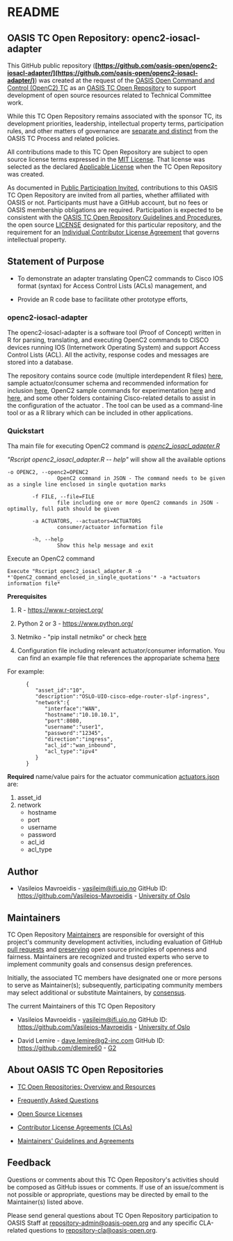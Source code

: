 # README

## OASIS TC Open Repository: openc2-iosacl-adapter

This GitHub public repository (**[https://github.com/oasis-open/openc2-iosacl-adapter/](https://github.com/oasis-open/openc2-iosacl-adapter/)**) was created at the request of the [OASIS Open Command and Control (OpenC2) TC](https://www.oasis-open.org/committees/openc2/) as an [OASIS TC Open Repository](https://www.oasis-open.org/resources/open-repositories/) to support development of open source resources related to Technical Committee work.

While this TC Open Repository remains associated with the sponsor TC, its development priorities, leadership, intellectual property terms, participation rules, and other matters of governance are [separate and distinct](https://github.com/oasis-open/openc2-iosacl-adapter/blob/master/CONTRIBUTING.md#governance-distinct-from-oasis-tc-process) from the OASIS TC Process and related policies.

All contributions made to this TC Open Repository are subject to open source license terms expressed in the [MIT License](https://www.oasis-open.org/sites/www.oasis-open.org/files/MIT-License.txt). That license was selected as the declared [Applicable License](https://www.oasis-open.org/resources/open-repositories/licenses) when the TC Open Repository was created.

As documented in [Public Participation Invited](https://github.com/oasis-open/openc2-iosacl-adapter/blob/master/CONTRIBUTING.md#public-participation-invited), contributions to this OASIS TC Open Repository are invited from all parties, whether affiliated with OASIS or not. Participants must have a GitHub account, but no fees or OASIS membership obligations are required.  Participation is expected to be consistent with the [OASIS TC Open Repository Guidelines and Procedures](https://www.oasis-open.org/policies-guidelines/open-repositories), the open source [LICENSE](https://github.com/oasis-open/openc2-iosacl-adapter/blob/master/LICENSE.md) designated for this particular repository, and the requirement for an [Individual Contributor License Agreement](https://www.oasis-open.org/resources/open-repositories/cla/individual-cla) that governs intellectual property.

## Statement of Purpose

- To demonstrate an adapter translating OpenC2 commands to Cisco IOS format (syntax) for Access Control Lists (ACLs) management, and

- Provide an R code base to facilitate other prototype efforts,

### openc2-iosacl-adapter

The openc2-iosacl-adapter is a software tool (Proof of Concept) written in R for parsing, translating, and executing OpenC2 commands to CISCO devices running IOS (Internetwork Operating System) and support Access Control Lists (ACL). All the activity, response codes and messages are stored into a database.

The repository contains source code (multiple interdependent R files) [here](https://github.com/oasis-open/openc2-iosacl-adapter/tree/master/code), sample actuator/consumer schema and recommended information for inclusion [here](https://github.com/oasis-open/openc2-iosacl-adapter/tree/master/sample-actuator-information-file), OpenC2 sample commands for experimentation [here](https://github.com/oasis-open/openc2-iosacl-adapter/tree/master/sample-openc2-slpf-commands) and [here](https://github.com/oasis-open/openc2-iosacl-adapter/tree/master/sample-openc2-slpf-commands-for-terminal-use), and some other folders containing Cisco-related details to assist in the configuration of the actuator . The tool can be used as a command-line tool or as a R library which can be included in other applications.

### Quickstart

Tha main file for executing OpenC2 command is [*openc2_iosacl_adapter.R*](https://github.com/oasis-open/openc2-iosacl-adapter/tree/master/code)

*"Rscript openc2_iosacl_adapter.R -- help"* will show all the available options

```
-o OPENC2, --openc2=OPENC2
                OpenC2 command in JSON - The command needs to be given as a single line enclosed in single quotation marks

        -f FILE, --file=FILE
                file including one or more OpenC2 commands in JSON - optimally, full path should be given

        -a ACTUATORS, --actuators=ACTUATORS
                consumer/actuator information file

        -h, --help
                Show this help message and exit
```


Execute an OpenC2 command
```
Execute "Rscript openc2_iosacl_adapter.R -o *'OpenC2_command_enclosed_in_single_quotations'* -a *actuators information file*
```
**Prerequisites**
1. R - https://www.r-project.org/

2. Python 2 or 3 - https://www.python.org/

3. Netmiko - "pip install netmiko" or check [here](https://pypi.org/project/netmiko/)

3. Configuration file including relevant actuator/consumer information. You can find an example file that references the appropariate schema [here](https://github.com/oasis-open/openc2-iosacl-adapter/tree/master/sample-actuator-information-file)

For example:
```
      { 
         "asset_id":"10",
         "description":"OSLO-UIO-cisco-edge-router-slpf-ingress",
         "network":{ 
            "interface":"WAN",
            "hostname":"10.10.10.1",
            "port":8080,
            "username":"user1",
            "password":"12345",
            "direction":"ingress",
            "acl_id":"wan_inbound",
            "acl_type":"ipv4"
         }
      }
  ```
**Required** name/value pairs for the actuator communication [actuators.json](https://github.com/oasis-open/openc2-iosacl-adapter/blob/master/sample-actuator-information-file/actuators.json) are:
1. asset_id
2. network
    - hostname
    - port
    - username
    - password
    - acl_id
    - acl_type


## Author

- Vasileios Mavroeidis - vasileim@ifi.uio.no GitHub ID: https://github.com/Vasileios-Mavroeidis - [University of Oslo](https://www.mn.uio.no/ifi/english/people/aca/vasileim/)

## Maintainers

TC Open Repository [Maintainers](https://www.oasis-open.org/resources/open-repositories/maintainers-guide) are responsible for oversight of this project's community development activities, including evaluation of GitHub [pull requests](https://github.com/oasis-open/openc2-iosacl-adapter/blob/master/CONTRIBUTING.md#fork-and-pull-collaboration-model) and [preserving](https://www.oasis-open.org/policies-guidelines/open-repositories#repositoryManagement) open source principles of openness and fairness. Maintainers are recognized and trusted experts who serve to implement community goals and consensus design preferences.

Initially, the associated TC members have designated one or more persons to serve as Maintainer(s); subsequently, participating community members may select additional or substitute Maintainers, by [consensus](https://www.oasis-open.org/resources/open-repositories/maintainers-guide#additionalMaintainers).

The current Maintainers of this TC Open Repository

- Vasileios Mavroeidis - vasileim@ifi.uio.no GitHub ID: https://github.com/Vasileios-Mavroeidis - [University of Oslo](https://www.mn.uio.no/ifi/)

- David Lemire - dave.lemire@g2-inc.com GitHub ID: https://github.com/dlemire60 - [G2](https://www.g2-inc.com/)

## About OASIS TC Open Repositories

- [TC Open Repositories: Overview and Resources](https://www.oasis-open.org/resources/open-repositories/)

- [Frequently Asked Questions](https://www.oasis-open.org/resources/open-repositories/faq)

- [Open Source Licenses](https://www.oasis-open.org/resources/open-repositories/licenses)

- [Contributor License Agreements (CLAs)](https://www.oasis-open.org/resources/open-repositories/cla)

- [Maintainers' Guidelines and Agreements](https://www.oasis-open.org/resources/open-repositories/maintainers-guide) 

## Feedback

Questions or comments about this TC Open Repository's activities should be composed as GitHub issues or comments. If use of an issue/comment is not possible or appropriate, questions may be directed by email to the Maintainer(s) listed above. 

Please send general questions about TC Open Repository participation to OASIS Staff at repository-admin@oasis-open.org and any specific CLA-related questions to repository-cla@oasis-open.org.
